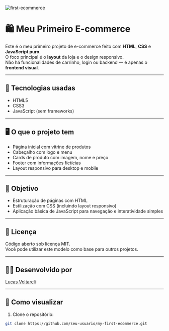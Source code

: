 ![first-ecommerce](https://github.com/user-attachments/assets/7f966515-d0b5-4c64-adb1-a9ab94019e5a)

# 🛍️ Meu Primeiro E-commerce

Este é o meu primeiro projeto de e-commerce feito com **HTML**, **CSS** e **JavaScript puro**.  
O foco principal é o **layout** da loja e o design responsivo.  
Não há funcionalidades de carrinho, login ou backend — é apenas o **frontend visual**.

---

## 🔨 Tecnologias usadas

- HTML5
- CSS3
- JavaScript (sem frameworks)

---

## 🖥️ O que o projeto tem

- Página inicial com vitrine de produtos
- Cabeçalho com logo e menu
- Cards de produto com imagem, nome e preço
- Footer com informações fictícias
- Layout responsivo para desktop e mobile

---

## 🎯 Objetivo

- Estruturação de páginas com HTML
- Estilização com CSS (incluindo layout responsivo)
- Aplicação básica de JavaScript para navegação e interatividade simples

---

## 📄 Licença

Código aberto sob licença MIT.  
Você pode utilizar este modelo como base para outros projetos.

---

## 👨‍💻 Desenvolvido por

[Lucas Voltareli](https://github.com/lucasvoltareli)

---

## 📂 Como visualizar

1. Clone o repositório:
```bash
git clone https://github.com/seu-usuario/my-first-ecommerce.git
